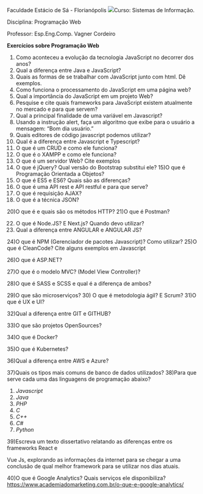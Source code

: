 ﻿Faculdade Estácio de Sá - Florianópolis ![](Aspose.Words.21aca1c5-5129-4aee-8fc0-4225c49bae5f.001.png)Curso: Sistemas de Informação. 

Disciplina: Programação Web 

Professor: Esp.Eng.Comp. Vagner Cordeiro 

**Exercícios sobre Programação Web**

1) Como aconteceu a evolução da tecnologia JavaScript no decorrer dos anos?
1) Qual a diferença entre Java e JavaScript?
1) Quais as formas de se trabalhar com JavaScript junto com html. Dê exemplos.
1) Como funciona o processamento do JavaScript em uma página web?
1) Qual a importância do JavaScript em um projeto Web?
1) Pesquise e cite quais frameworks para JavaScript existem atualmente no mercado e para que servem?
1) Qual a principal finalidade de uma variável em Javascript?
1) Usando a instrução alert, faça um algoritmo que exibe para o usuário a mensagem: “Bom dia usuário.”
1) Quais editores de código javascript podemos utilizar?
1) Qual é a diferença entre Javascript e Typescript?
1) O que é um CRUD e como ele funciona?
1) O que é o XAMPP e como ele funciona?
1) O que é um servidor Web? Cite exemplos
1) O que é jQuery? Qual versão do Bootstrap substitui ele? 15)O que é Programação Orientada a Objetos?
16) O que é ES5 e ES6? Quais são as diferenças?
16) O que é uma API rest e API restful e para que serve?
16) O que é requisição AJAX?
19) O que é a técnica JSON?

20)O que é e quais são os métodos HTTP? 21)O que é Postman?

22) O que é Node.JS? E Next.js? Quando devo utilizar?
22) Qual a diferença entre ANGULAR e ANGULAR JS?

24)O que é NPM (Gerenciador de pacotes Javascript)? Como utilizar? 25)O que é CleanCode? Cite alguns exemplos em Javascript

26)O que é ASP.NET?

27)O que é o modelo MVC? (Model View Controller)?

28)O que é SASS e SCSS e qual é a diferença de ambos?

29)O que são microserviços? 30) O que é metodologia ágil? E Scrum? 31)O que é UX e UI?

32)Qual a diferença entre GIT e GITHUB?

33)O que são projetos OpenSources?

34)O que é Docker?

35)O que é Kubernetes?

36)Qual a diferença entre AWS e Azure?

37)Quais os tipos mais comuns de banco de dados utilizados? 38)Para que serve cada uma das linguagens de programação abaixo?

1) *Javascript*
1) *Java*
1) *PHP*
1) *C*
5) *C++*
5) *C#*
5) *Python*

39)Escreva um texto dissertativo relatando as diferenças entre os frameworks React e

Vue Js, explorando as informações da internet para se chegar a uma conclusão de qual melhor framework para se utilizar nos dias atuais.

40)O que é Google Analytics? Quais serviços ele disponibiliza? <https://www.academiadomarketing.com.br/o-que-e-google-analytics/>
